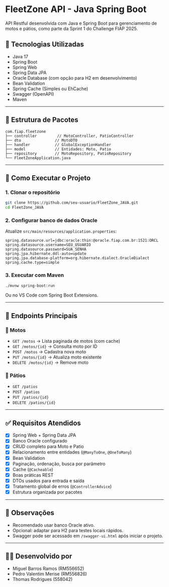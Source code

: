 
# FleetZone API - Java Spring Boot

API Restful desenvolvida com Java e Spring Boot para gerenciamento de motos e pátios, como parte da Sprint 1 do Challenge FIAP 2025.

## 🚀 Tecnologias Utilizadas

- Java 17
- Spring Boot
- Spring Web
- Spring Data JPA
- Oracle Database (com opção para H2 em desenvolvimento)
- Bean Validation
- Spring Cache (Simples ou EhCache)
- Swagger (OpenAPI)
- Maven

---

## 📁 Estrutura de Pacotes

```
com.fiap.fleetzone
├── controller         // MotoController, PatioController
├── dto               // MotoDTO
├── handler           // GlobalExceptionHandler
├── model             // Entidades: Moto, Patio
├── repository        // MotoRepository, PatioRepository
└── FleetZoneApplication.java
```

---

## 🔧 Como Executar o Projeto

### 1. Clonar o repositório

```bash
git clone https://github.com/seu-usuario/FleetZone_JAVA.git
cd FleetZone_JAVA
```

### 2. Configurar banco de dados Oracle

Atualize `src/main/resources/application.properties`:

```
spring.datasource.url=jdbc:oracle:thin:@oracle.fiap.com.br:1521:ORCL
spring.datasource.username=SEU_USUARIO
spring.datasource.password=SUA_SENHA
spring.jpa.hibernate.ddl-auto=update
spring.jpa.database-platform=org.hibernate.dialect.OracleDialect
spring.cache.type=simple
```

### 3. Executar com Maven

```bash
./mvnw spring-boot:run
```

Ou no VS Code com Spring Boot Extensions.

---

## 📄 Endpoints Principais

### 🚗 Motos

- `GET /motos` → Lista paginada de motos (com cache)
- `GET /motos/{id}` → Consulta moto por ID
- `POST /motos` → Cadastra nova moto
- `PUT /motos/{id}` → Atualiza moto existente
- `DELETE /motos/{id}` → Remove moto

### 🏢 Pátios

- `GET /patios`
- `POST /patios`
- `PUT /patios/{id}`
- `DELETE /patios/{id}`

---

## ✅ Requisitos Atendidos

- [x] Spring Web + Spring Data JPA
- [x] Banco Oracle configurado
- [x] CRUD completo para Moto e Patio
- [x] Relacionamento entre entidades (`@ManyToOne`, `@OneToMany`)
- [x] Bean Validation
- [x] Paginação, ordenação, busca por parâmetro
- [x] Cache (`@Cacheable`)
- [x] Boas práticas REST
- [x] DTOs usados para entrada e saída
- [x] Tratamento global de erros (`@ControllerAdvice`)
- [x] Estrutura organizada por pacotes

---

## 📌 Observações

- Recomendado usar banco Oracle ativo.
- Opcional: adaptar para H2 para testes locais rápidos.
- Swagger pode ser acessado em `/swagger-ui.html` após iniciar o projeto.

---

## 👨‍💻 Desenvolvido por

- Miguel Barros Ramos (RM556652)
- Pedro Valentim Merise (RM556826)
- Thomas Rodrigues (558042)


